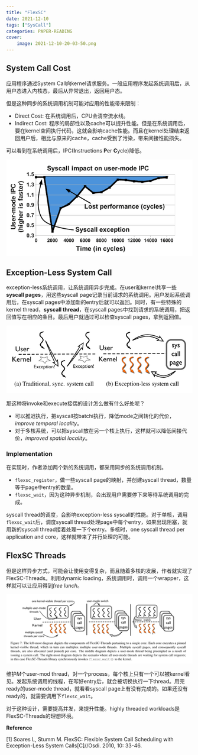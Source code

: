 ```yaml
---
title: "FlexSC"
date: 2021-12-10
tags: ["SysCall"]
categories: PAPER-READING
cover:
    image: 2021-12-10-20-03-50.png
---
```


## System Call Cost

应用程序通过System Call向kernel请求服务。一般应用程序发起系统调用后，从用户态进入内核态，最后从异常退出，返回用户态。

但是这种同步的系统调用机制可能对应用的性能带来限制：

- Direct Cost: 在系统调用后，CPU会清空流水线。
- Indirect Cost: 程序的局部性以及cache可以提升性能。但是在系统调用后，要在kernel空间执行代码，这就会影响cache性能。而且在kernel处理结束返回用户后，相比与原来的cache，cache受到了污染，带来间接性能损失。

可以看到在系统调用后，IPC(**I**nstructions **P**er **C**ycle)降低。

![](image-20211210165541733.png#center-medium)


## Exception-Less System Call

exception-less系统调用，让系统调用异步完成。在user和kernel共享一些**syscall pages**，用这些syscall page记录当前请求的系统调用。用户发起系统调用后，在syscall pages中添加新的entry后就可以返回。同时，有一些特殊的kernel thread，**syscall thread**，在syscall pages中找到请求的系统调用，把返回值写在相应的条目。最后用户就通过可以检查syscall pages，拿到返回值。

![](2021-12-10-19-20-47.png#center-large)

那这种将invoke和execute接偶的设计怎么做有什么好处呢？

- 可以推迟执行，把syscall按batchi执行，降低mode之间转化的代价，*improve temporal locality*。
- 对于多核系统，可以把syscall放在另一个核上执行，这样就可以降低间接代价，*improved spatial locality*。

### Implementation

在实现时，作者添加两个新的系统调用，都采用同步的系统调用机制。

- `flexsc_register`，做一些syscall page的映射，并创建syscall thread，数量等于page中entry的数量。
- `flexsc_wait`，因为这种异步机制，会出现用户需要停下来等待系统调用的完成。

syscall thread的调度，会影响exception-less syscall的性能。对于单核，调用`flexsc_wait`后，调度syscall thread处理page中每个entry，如果出现阻塞，就用新的syscall thread接着处理一下个entry。多核时，one syscall thread per application and core，这样就带来了并行处理的可能。

## FlexSC Threads

但是这样异步方式，可能会让使用变得复杂，而且随着多核的发展，作者就实现了FlexSC-Threads。利用dynamic loading，系统调用时，调用一个wrapper，这样就可以让应用得到*free lunch*。

![](2021-12-10-20-03-50.png)

维护$M$个user-mod thread，对一个process，每个核上只有一个可以被kernel看见。发起系统调用的线程，在写好entry后，就会被切换执行一下thread。用完ready的user-mode thread，就看看syscall page上有没有完成的。如果还没有ready的，就需要调用下`flexsc_wait`。

对于这种设计，需要提高并发，来提升性能。highly threaded workloads是FlexSC-Threads的理想环境。


**Reference**

[1] Soares L, Stumm M. FlexSC: Flexible System Call Scheduling with Exception-Less System Calls[C]//Osdi. 2010, 10: 33-46.


